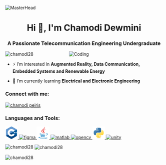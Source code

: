 ![MasterHead](https://i.pinimg.com/originals/2d/e8/82/2de882cd4f3992ada3d609e3a183f7a4.jpg)

<h1 align="center">Hi 👋, I'm Chamodi Dewmini</h1>
<h3 align="center">A Passionate Telecommunication Engineering Undergraduate</h3>
<img align="right" alt="Coding" width="300" src="https://fiverr-res.cloudinary.com/images/q_auto,f_auto/gigs/280397990/original/ab45d2a50b9a43e80037a532f5fe24f16142286b/animate-your-composition-quickly-and-efficiently.jpg">


<p align="left"> <img src="https://komarev.com/ghpvc/?username=chamodi28&label=Profile%20views&color=0e75b6&style=flat" alt="chamodi28" /> </p>

- ⚡ I’m interested in **Augmented Reality, Data Communication, Embedded Systems and Renewable Energy**

- 🌱 I’m currently learning **Electrical and Electronic Engineering**

<h3 align="left">Connect with me:</h3>
<p align="left">
<a href="https://linkedin.com/in/chamodi peiris" target="blank"><img align="center" src="https://raw.githubusercontent.com/rahuldkjain/github-profile-readme-generator/master/src/images/icons/Social/linked-in-alt.svg" alt="chamodi peiris" height="30" width="40" /></a>
</p>

<h3 align="left">Languages and Tools:</h3>
<p align="left"> <a href="https://www.w3schools.com/cpp/" target="_blank" rel="noreferrer"> <img src="https://raw.githubusercontent.com/devicons/devicon/master/icons/cplusplus/cplusplus-original.svg" alt="cplusplus" width="40" height="40"/> </a> <a href="https://www.figma.com/" target="_blank" rel="noreferrer"> <img src="https://www.vectorlogo.zone/logos/figma/figma-icon.svg" alt="figma" width="40" height="40"/> </a> <a href="https://www.java.com" target="_blank" rel="noreferrer"> <img src="https://raw.githubusercontent.com/devicons/devicon/master/icons/java/java-original.svg" alt="java" width="40" height="40"/> </a> <a href="https://www.mathworks.com/" target="_blank" rel="noreferrer"> <img src="https://upload.wikimedia.org/wikipedia/commons/2/21/Matlab_Logo.png" alt="matlab" width="40" height="40"/> </a> <a href="https://opencv.org/" target="_blank" rel="noreferrer"> <img src="https://www.vectorlogo.zone/logos/opencv/opencv-icon.svg" alt="opencv" width="40" height="40"/> </a> <a href="https://www.python.org" target="_blank" rel="noreferrer"> <img src="https://raw.githubusercontent.com/devicons/devicon/master/icons/python/python-original.svg" alt="python" width="40" height="40"/> </a> <a href="https://unity.com/" target="_blank" rel="noreferrer"> <img src="https://www.vectorlogo.zone/logos/unity3d/unity3d-icon.svg" alt="unity" width="40" height="40"/> </a> </p>

<p><img align="left" src="https://github-readme-stats.vercel.app/api/top-langs?username=chamodi28&show_icons=true&locale=en&layout=compact" alt="chamodi28" /></p>

<p>&nbsp;<img align="center" src="https://github-readme-stats.vercel.app/api?username=chamodi28&show_icons=true&locale=en" alt="chamodi28" /></p>

<p><img align="center" src="https://github-readme-streak-stats.herokuapp.com/?user=chamodi28&" alt="chamodi28" /></p>
